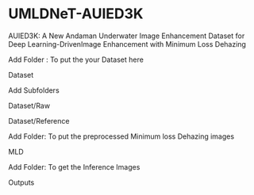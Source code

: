 # UMLDNeT-AUIED3K
AUIED3K: A New Andaman Underwater Image Enhancement Dataset for Deep Learning-DrivenImage Enhancement with Minimum Loss Dehazing

Add Folder : To put the your Dataset here

Dataset

Add Subfolders

Dataset/Raw

Dataset/Reference

Add Folder: To put the preprocessed Minimum loss Dehazing images

MLD 

Add Folder: To get the Inference Images

Outputs
